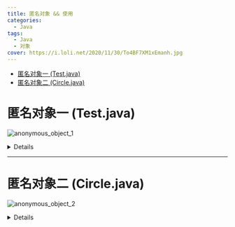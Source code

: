 ```yaml
---
title: 匿名对象 && 使用
categories:
  - Java
tags:
  - Java
  - 对象
cover: https://i.loli.net/2020/11/30/To4BF7XM1xEmanh.jpg
---
```


<!--
 * @Author: Weidows
 * @Date: 2020-09-10 17:34:47
 * @LastEditors: Weidows
 * @LastEditTime: 2021-01-07 00:24:02
 * @FilePath: \Weidowsd:\Game\Demo\Github\Blog-private\source\_posts\Java\anonymous_object.md
-->

- [匿名对象一 (Test.java)](#匿名对象一-testjava)
- [匿名对象二 (Circle.java)](#匿名对象二-circlejava)

# 匿名对象一 (Test.java)

![anonymous_object_1](https://i.loli.net/2020/11/30/aqpo7tPHMDxAkbn.jpg)

<details>

```java
package twenty.september.anonymous_object;

public class Test {
int count = 0;

public void test(int count) {
System.out.println("这是个测试" + count);
}

public static void main(String[] args) {
    /**
    * 这里new了一个匿名对象,可以直接调用此对象的方法.
    * 如果一个对象只需要进行一次方法调用,可以使用匿名对象
    * 常使用匿名对象作为实参传递给一个方法调用
    */
    new Test().test(new Test().count);
  }
}

```

</details>

---

# 匿名对象二 (Circle.java)

![anonymous_object_2](https://i.loli.net/2020/11/30/PtY473dAChgsqpQ.jpg)

<details>

```java
package twenty.september.anonymous_object;

public class Circle {
  private double radius;

  public Circle(double radius) {
    this.radius = radius;
  }

  public double getArea() {
    double ret = 3.14 * radius * radius;
    return ret;
  }
  public static void main(String[] args) {
    /**
    * 可以同时使用构造器初始化类属性然后再调用方法
    */
    System.out.println(new Circle(5).getArea());
  }
}
```

</details>
